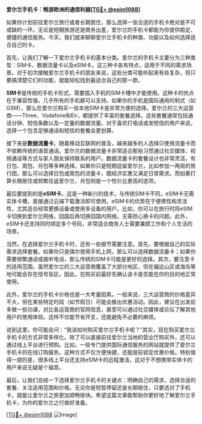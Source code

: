 **爱尔兰手机卡：畅游欧洲的通信利器[[TG💪+ @esim1088](https://t.me/s/esim1088)]**

如果你计划前往爱尔兰旅行或者长期居住，那么选择一张合适的手机卡绝对是不可或缺的一环。无论是短期旅游还是商务出差，爱尔兰的手机卡都能为你提供稳定、便捷的通信服务。今天，我们就来聊聊爱尔兰手机卡的种类、功能以及如何选择适合自己的卡。

首先，让我们了解一下爱尔兰手机卡的基本分类。爱尔兰的手机卡主要分为三种类型：SIM卡、数据流量卡以及eSIM卡。这三种卡各有特点，适用于不同的需求场景。对于初次接触爱尔兰手机卡的朋友来说，这些分类可能听起来有些复杂，但只要搞清楚它们的功能，就能轻松找到最适合自己的那一款。

**SIM卡**是传统的手机卡形式，需要插入手机的SIM卡槽中才能使用。这种卡的优点在于兼容性强，几乎所有的手机都可以支持。如果你的手机是国际通用的制式（如GSM），那么在爱尔兰购买一张本地SIM卡是非常方便的选择。爱尔兰的三大运营商——Three、Vodafone和Eir，都提供了丰富的套餐选择。这些套餐通常包括通话分钟、短信条数以及一定量的数据流量。对于喜欢打电话或发短信的用户来说，选择一个包含足够通话和短信的套餐会更划算。

接下来是**数据流量卡**。随着移动互联网的普及，越来越多的人选择只使用流量卡而不依赖传统的语音通话。爱尔兰的数据流量卡非常适合那些习惯通过社交媒体、视频通话等方式与家人朋友保持联系的用户。数据流量卡的套餐设计也非常灵活，有日包、周包、月包等多种选择。如果你只是短期逗留爱尔兰，比如参加一两周的旅行团，那么可以选择日包或周包的流量卡，既经济实惠又满足日常需求。而如果打算长期居住或频繁往返爱尔兰，月包则是一个性价比更高的选项。

最后要提到的是**eSIM卡**。这是一种新兴的技术，与传统SIM卡不同，eSIM卡无需实体卡槽，直接通过云端下载激活即可使用。eSIM卡的优势在于便携性和灵活性，尤其适合经常更换设备或使用多设备的用户。比如，你可以在旅行时将eSIM卡切换到爱尔兰网络，回国后再切换回国内网络，无需担心换卡的问题。此外，eSIM卡还支持同时绑定多个号码，非常适合商务人士需要兼顾工作和个人生活的场景。

当然，在选择爱尔兰手机卡时，还有一些细节需要注意。首先，要根据自己的实际需求选择套餐。如果你只是偶尔使用手机上网，那么可以选择数据流量卡；如果你需要频繁通话或接听电话，那么传统的SIM卡可能是更好的选择。其次，要注意卡的适用范围。虽然爱尔兰的三大运营商覆盖了大部分地区，但在偏远山区或海岛等地可能会存在信号盲区。因此，在购买前最好先确认该卡是否能在你的目的地正常使用。

此外，爱尔兰的手机卡价格也是一大考量因素。一般来说，三大运营商的价格差异不大，但在某些特定时段（如节假日）可能会推出优惠活动。因此，建议在出发前多做一些功课，对比各运营商的官网信息，甚至可以通过社交媒体或论坛了解其他用户的使用体验。这样不仅能节省开支，还能避免不必要的麻烦。

说到这里，你可能会问：“我该如何购买爱尔兰手机卡呢？”其实，现在购买爱尔兰手机卡的方式非常多样化。除了可以直接前往爱尔兰当地的营业厅购买外，还可以通过线上平台进行预购。比如，一些专门提供国际通信服务的网站就提供了爱尔兰手机卡的在线订购服务。这种方式不仅方便快捷，还能提前锁定优惠价格。特别值得一提的是，很多线上平台还支持eSIM卡的远程激活，这对于不想携带实体卡的用户来说无疑是个福音。

最后，让我们总结一下选择爱尔兰手机卡的关键点：明确自己的需求、选择合适的套餐、关注适用范围和价格。无论你是短暂停留还是长期居住，只要选对了手机卡，就能让爱尔兰之旅更加顺畅愉快。希望这篇文章能帮助你更好地了解爱尔兰手机卡，为你的爱尔兰之行做好准备。

[[TG💪+ @esim1088](https://t.me/s/esim1088) ![Image](https://i.postimg.cc/4NQfJmqS/Snipaste-2025-05-13-00-14-12.png)]